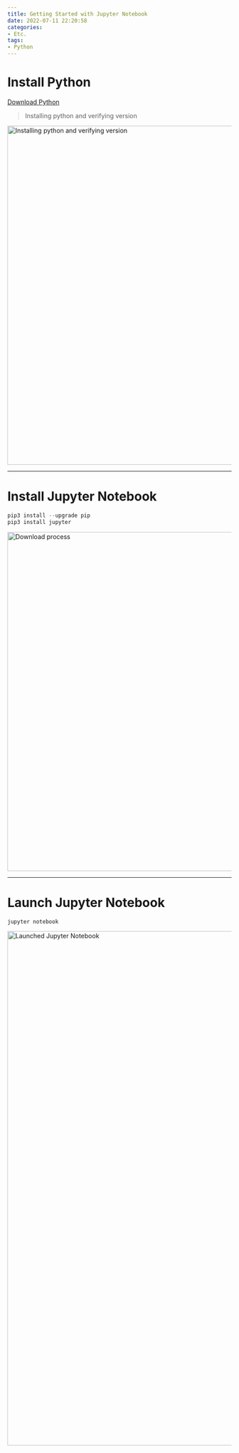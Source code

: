 ```yaml
---
title: Getting Started with Jupyter Notebook
date: 2022-07-11 22:20:58
categories:
- Etc.
tags:
- Python
---
```

# Install Python

[Download Python](https://www.python.org/downloads/macos/)

> Installing python and verifying version

<img width="762" alt="Installing python and verifying version" src="/images/jupyter-notebook-init/178275278-66d25969-1daf-4495-b106-5c8655f35249.png">

<!-- More -->

***

# Install Jupyter Notebook

~~~python
pip3 install --upgrade pip
pip3 install jupyter
~~~

<img width="762" alt="Download process" src="/images/jupyter-notebook-init/178275833-77068ed2-e44b-46f5-9886-c8aba6625dc9.png">

***

# Launch Jupyter Notebook

~~~python
jupyter notebook
~~~

<img width="1156" alt="Launched Jupyter Notebook" src="/images/jupyter-notebook-init/178277174-609337f4-a63f-45cf-88ae-35dfc6b14361.png">